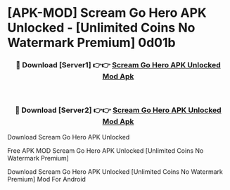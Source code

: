 # [APK-MOD] Scream Go Hero APK Unlocked - [Unlimited Coins No Watermark Premium] 0d01b



<div align="center">
<h3>🔴 Download [Server1] 👉👉 <a href="https://momento.my/?title=Scream_Go_Hero_APK_Unlocked">Scream Go Hero APK Unlocked Mod Apk</a></h3><br>

<h3>🔴 Download [Server2] 👉👉 <a href="https://momento.my/?title=Scream_Go_Hero_APK_Unlocked">Scream Go Hero APK Unlocked Mod Apk</a></h3>
</div>



Download Scream Go Hero APK Unlocked 

Free APK MOD Scream Go Hero APK Unlocked [Unlimited Coins No Watermark Premium]

Download Scream Go Hero APK Unlocked [Unlimited Coins No Watermark Premium] Mod For Android
